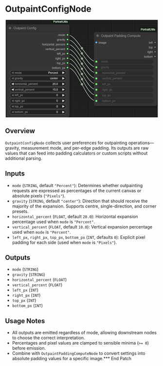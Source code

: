 # OutpaintConfigNode
<div align="center"><img src="screenshots/outpaint_config_node.png" alt="Screenshot" width="500" /></div>


## Overview
`OutpaintConfigNode` collects user preferences for outpainting operations—gravity, measurement mode, and per-edge padding. Its outputs are raw values that can feed into padding calculators or custom scripts without additional parsing.

## Inputs
- `mode` (`STRING`, default `"Percent"`): Determines whether outpainting requests are expressed as percentages of the current canvas or absolute pixels (`"Pixels"`).
- `gravity` (`STRING`, default `"center"`): Direction that should receive the majority of the expansion. Supports centre, single-direction, and corner presets.
- `horizontal_percent` (`FLOAT`, default `20.0`): Horizontal expansion percentage used when `mode` is `"Percent"`.
- `vertical_percent` (`FLOAT`, default `10.0`): Vertical expansion percentage used when `mode` is `"Percent"`.
- `left_px`, `right_px`, `top_px`, `bottom_px` (`INT`, defaults `0`): Explicit pixel padding for each side (used when `mode` is `"Pixels"`).

## Outputs
- `mode` (`STRING`)
- `gravity` (`STRING`)
- `horizontal_percent` (`FLOAT`)
- `vertical_percent` (`FLOAT`)
- `left_px` (`INT`)
- `right_px` (`INT`)
- `top_px` (`INT`)
- `bottom_px` (`INT`)

## Usage Notes
- All outputs are emitted regardless of mode, allowing downstream nodes to choose the correct interpretation.
- Percentages and pixel values are clamped to sensible minima (`>= 0`) before emission.
- Combine with `OutpaintPaddingComputeNode` to convert settings into absolute padding values for a specific image.*** End Patch

